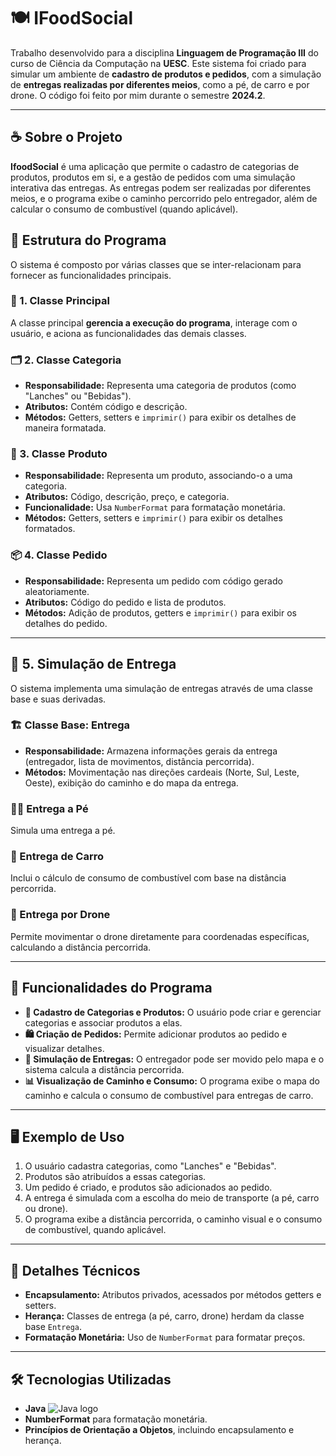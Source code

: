 # 🍽️ IFoodSocial

Trabalho desenvolvido para a disciplina **Linguagem de Programação III** do curso de Ciência da Computação na **UESC**. Este sistema foi criado para simular um ambiente de **cadastro de produtos e pedidos**, com a simulação de **entregas realizadas por diferentes meios**, como a pé, de carro e por drone. O código foi feito por mim durante o semestre **2024.2**.

---

## ☕ Sobre o Projeto

**IfoodSocial** é uma aplicação que permite o cadastro de categorias de produtos, produtos em si, e a gestão de pedidos com uma simulação interativa das entregas. As entregas podem ser realizadas por diferentes meios, e o programa exibe o caminho percorrido pelo entregador, além de calcular o consumo de combustível (quando aplicável).

## 📁 Estrutura do Programa

O sistema é composto por várias classes que se inter-relacionam para fornecer as funcionalidades principais.

### 🏁 1. Classe Principal

A classe principal **gerencia a execução do programa**, interage com o usuário, e aciona as funcionalidades das demais classes.

### 🗂️ 2. Classe Categoria

- **Responsabilidade:** Representa uma categoria de produtos (como "Lanches" ou "Bebidas").
- **Atributos:** Contém código e descrição.
- **Métodos:** Getters, setters e `imprimir()` para exibir os detalhes de maneira formatada.

### 🛒 3. Classe Produto

- **Responsabilidade:** Representa um produto, associando-o a uma categoria.
- **Atributos:** Código, descrição, preço, e categoria.
- **Funcionalidade:** Usa `NumberFormat` para formatação monetária.
- **Métodos:** Getters, setters e `imprimir()` para exibir os detalhes formatados.

### 📦 4. Classe Pedido

- **Responsabilidade:** Representa um pedido com código gerado aleatoriamente.
- **Atributos:** Código do pedido e lista de produtos.
- **Métodos:** Adição de produtos, getters e `imprimir()` para exibir os detalhes do pedido.

---

## 🚚 5. Simulação de Entrega

O sistema implementa uma simulação de entregas através de uma classe base e suas derivadas.

### 🏗️ Classe Base: Entrega

- **Responsabilidade:** Armazena informações gerais da entrega (entregador, lista de movimentos, distância percorrida).
- **Métodos:** Movimentação nas direções cardeais (Norte, Sul, Leste, Oeste), exibição do caminho e do mapa da entrega.

### 🚶‍♂️ Entrega a Pé

Simula uma entrega a pé.

### 🚗 Entrega de Carro

Inclui o cálculo de consumo de combustível com base na distância percorrida.

### 🚁 Entrega por Drone

Permite movimentar o drone diretamente para coordenadas específicas, calculando a distância percorrida.

---

## 🔧 Funcionalidades do Programa

- **📑 Cadastro de Categorias e Produtos:** O usuário pode criar e gerenciar categorias e associar produtos a elas.
- **🛍️ Criação de Pedidos:** Permite adicionar produtos ao pedido e visualizar detalhes.
- **🚀 Simulação de Entregas:** O entregador pode ser movido pelo mapa e o sistema calcula a distância percorrida.
- **📊 Visualização de Caminho e Consumo:** O programa exibe o mapa do caminho e calcula o consumo de combustível para entregas de carro.

---

## 🖥️ Exemplo de Uso

1. O usuário cadastra categorias, como "Lanches" e "Bebidas".
2. Produtos são atribuídos a essas categorias.
3. Um pedido é criado, e produtos são adicionados ao pedido.
4. A entrega é simulada com a escolha do meio de transporte (a pé, carro ou drone).
5. O programa exibe a distância percorrida, o caminho visual e o consumo de combustível, quando aplicável.

---

## 📑 Detalhes Técnicos

- **Encapsulamento:** Atributos privados, acessados por métodos getters e setters.
- **Herança:** Classes de entrega (a pé, carro, drone) herdam da classe base `Entrega`.
- **Formatação Monetária:** Uso de `NumberFormat` para formatar preços.

---

## 🛠️ Tecnologias Utilizadas

- **Java** ![Java logo](https://cdn.iconscout.com/icon/free/png-256/java-60-1174953.png)
- **NumberFormat** para formatação monetária.
- **Princípios de Orientação a Objetos**, incluindo encapsulamento e herança.
